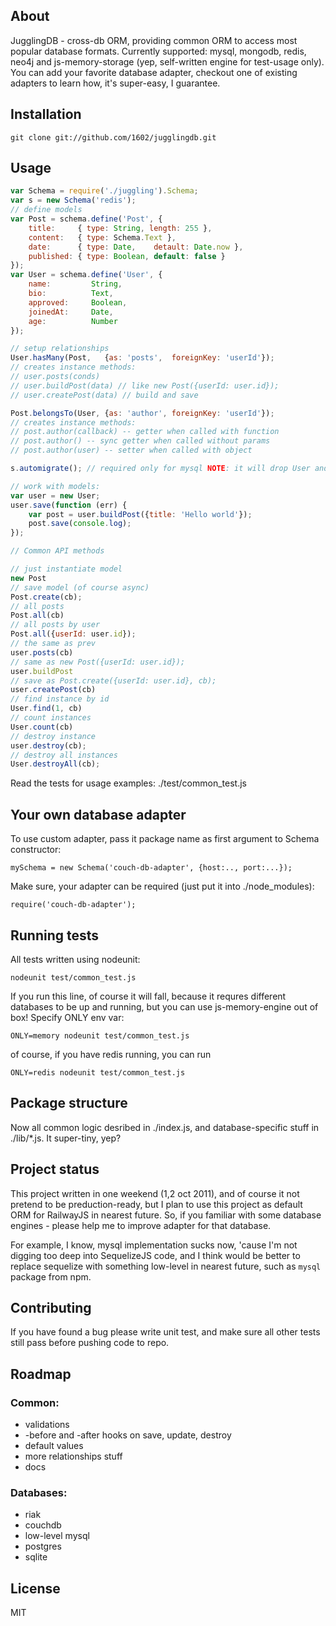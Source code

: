 ## About

JugglingDB - cross-db ORM, providing common ORM to access most popular database formats. Currently supported: mysql, mongodb, redis, neo4j and js-memory-storage (yep, self-written engine for test-usage only). You can add your favorite database adapter, checkout one of existing adapters to learn how, it's super-easy, I guarantee.

## Installation

    git clone git://github.com/1602/jugglingdb.git

## Usage

```javascript
var Schema = require('./juggling').Schema;
var s = new Schema('redis');
// define models
var Post = schema.define('Post', {
    title:     { type: String, length: 255 },
    content:   { type: Schema.Text },
    date:      { type: Date,    detault: Date.now },
    published: { type: Boolean, default: false }
});
var User = schema.define('User', {
    name:         String,
    bio:          Text,
    approved:     Boolean,
    joinedAt:     Date,
    age:          Number
});

// setup relationships
User.hasMany(Post,   {as: 'posts',  foreignKey: 'userId'});
// creates instance methods:
// user.posts(conds)
// user.buildPost(data) // like new Post({userId: user.id});
// user.createPost(data) // build and save

Post.belongsTo(User, {as: 'author', foreignKey: 'userId'});
// creates instance methods:
// post.author(callback) -- getter when called with function
// post.author() -- sync getter when called without params
// post.author(user) -- setter when called with object

s.automigrate(); // required only for mysql NOTE: it will drop User and Post tables

// work with models:
var user = new User;
user.save(function (err) {
    var post = user.buildPost({title: 'Hello world'});
    post.save(console.log);
});

// Common API methods

// just instantiate model
new Post
// save model (of course async)
Post.create(cb);
// all posts
Post.all(cb)
// all posts by user
Post.all({userId: user.id});
// the same as prev
user.posts(cb)
// same as new Post({userId: user.id});
user.buildPost
// save as Post.create({userId: user.id}, cb);
user.createPost(cb)
// find instance by id
User.find(1, cb)
// count instances
User.count(cb)
// destroy instance
user.destroy(cb);
// destroy all instances
User.destroyAll(cb);
```

Read the tests for usage examples: ./test/common_test.js

## Your own database adapter

To use custom adapter, pass it package name as first argument to Schema constructor:

    mySchema = new Schema('couch-db-adapter', {host:.., port:...});

Make sure, your adapter can be required (just put it into ./node_modules):

    require('couch-db-adapter');

## Running tests

All tests written using nodeunit:

    nodeunit test/common_test.js

If you run this line, of course it will fall, because it requres different databases to be up and running, but you can use js-memory-engine out of box! Specify ONLY env var:

    ONLY=memory nodeunit test/common_test.js

of course, if you have redis running, you can run

    ONLY=redis nodeunit test/common_test.js

## Package structure

Now all common logic desribed in ./index.js, and database-specific stuff in ./lib/*.js. It super-tiny, yep?

## Project status

This project written in one weekend (1,2 oct 2011), and of course it not pretend to be preduction-ready, but I plan to use this project as default ORM for RailwayJS in nearest future. So, if you familiar with some database engines - please help me to improve adapter for that database.

For example, I know, mysql implementation sucks now, 'cause I'm not digging too deep into SequelizeJS code, and I think would be better to replace sequelize with something low-level in nearest future, such as `mysql` package from npm.

## Contributing

If you have found a bug please write unit test, and make sure all other tests still pass before pushing code to repo.

## Roadmap

### Common:

+ validations
+ -before and -after hooks on save, update, destroy
+ default values
+ more relationships stuff
+ docs

### Databases:

+ riak
+ couchdb
+ low-level mysql
+ postgres
+ sqlite

## License

MIT
